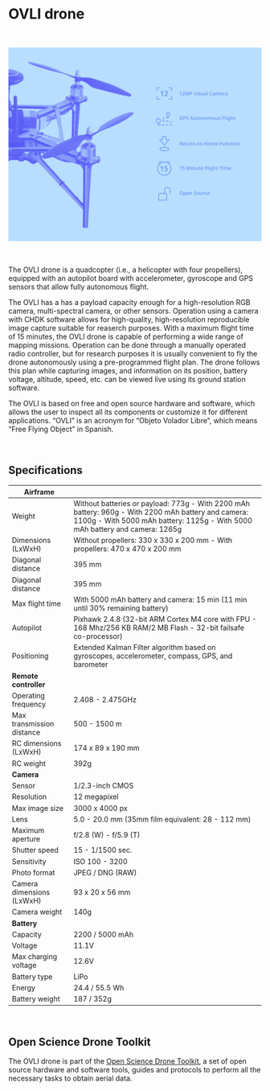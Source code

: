 # OVLI drone

&nbsp;

![OVLI Features](img/ovli_features.png)

&nbsp;

The OVLI drone is a quadcopter (i.e., a helicopter with four propellers), equipped with an autopilot board with accelerometer, gyroscope and GPS sensors that allow fully autonomous flight.

The OVLI has a has a payload capacity enough for a high-resolution RGB camera, multi-spectral camera, or other sensors. Operation using a camera with CHDK software allows for high-quality, high-resolution reproducible image capture suitable for reaserch purposes. With a maximum flight time of 15 minutes, the OVLI drone is capable of performing a wide range of mapping missions. Operation can be done through a manually operated radio controller, but for research purposes it is usually convenient to fly the drone autonomously using a pre-programmed flight plan. The drone follows this plan while capturing images, and information on its position, battery voltage, altitude, speed, etc. can be viewed live using its ground station software.

The OVLI is based on free and open source hardware and software, which allows the user to inspect all its components or customize it for different applications. “OVLI” is an acronym for “Objeto Volador Libre”, which means “Free Flying Object” in Spanish.

&nbsp;

## Specifications

**Airframe** |  |
--- | --- |
Weight | Without batteries or payload: 773g  - With 2200 mAh battery: 960g - With 2200 mAh battery and camera: 1100g - With 5000 mAh battery: 1125g - With 5000 mAh battery and camera: 1265g 
Dimensions (LxWxH) | Without propellers: 330 x 330 x 200 mm - With propellers: 470 x 470 x 200 mm
Diagonal distance | 395 mm
Diagonal distance | 395 mm
Max flight time | With 5000 mAh battery and camera: 15 min (11 min until 30% remaining battery)
Autopilot | Pixhawk 2.4.8 (32-bit ARM Cortex M4 core with FPU - 168 Mhz/256 KB RAM/2 MB Flash - 32-bit failsafe co-processor)
Positioning | Extended Kalman Filter algorithm based on gyroscopes, accelerometer, compass, GPS, and barometer
**Remote controller** | 
Operating frequency | 2.408 - 2.475GHz
Max transmission distance | 500 - 1500 m
RC dimensions (LxWxH) | 174 x 89 x 190 mm
RC weight | 392g
**Camera** | 
Sensor | 1/2.3-inch CMOS
Resolution | 12 megapixel
Max image size | 3000 x 4000 px
Lens | 5.0 - 20.0 mm (35mm film equivalent: 28 - 112 mm)
Maximum aperture | f/2.8 (W) - f/5.9 (T)
Shutter speed | 15 - 1/1500 sec.
Sensitivity | ISO 100 - 3200
Photo format | JPEG / DNG (RAW)
Camera dimensions (LxWxH) | 93 x 20 x 56 mm
Camera weight | 140g
**Battery** | 
Capacity | 2200 / 5000 mAh
Voltage | 11.1V
Max charging voltage | 12.6V
Battery type | LiPo
Energy | 24.4 / 55.5 Wh
Battery weight | 187 / 352g

&nbsp;

## Open Science Drone Toolkit

The OVLI drone is part of the [Open Science Drone Toolkit](toolkit), a set of open source hardware and software tools, guides and protocols to perform all the necessary tasks to obtain aerial data.

&nbsp;
